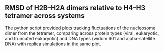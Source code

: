 RMSD of H2B–H2A dimers relative to H4–H3 tetramer across systems
-
The python script provided plots tracking fluctuations of the nucleosome dimer from the tetramer, comparing across protein types (viral, eukaryotic, and truncated eukaryotic) and DNA types (widom 601 and alpha-satellite DNA) with replica simulations in the same plot.
